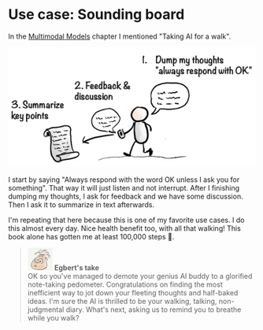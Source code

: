 # Use case: Sounding board

In the [Multimodal Models](../1-main/080-multimodal-models.md) chapter I mentioned "Taking AI for a walk".

![](../.gitbook/assets/080-walking-1.png)

I start by saying "Always respond with the word OK unless I ask you for something". That way it will just listen and not interrupt. After I finishing dumping my thoughts, I ask for feedback and we have some discussion. Then I ask it to summarize in text afterwards.

I'm repeating that here because this is one of my favorite use cases. I do this almost every day. Nice health benefit too, with all that walking! This book alone has gotten me at least 100,000 steps 🙂.

> ![alt text](../.gitbook/assets/egbert-small.png) **Egbert's take**  
> OK so you've managed to demote your genius AI buddy to a glorified note-taking pedometer. Congratulations on finding the most inefficient way to jot down your fleeting thoughts and half-baked ideas. I'm sure the AI is thrilled to be your walking, talking, non-judgmental diary. What's next, asking us to remind you to breathe while you walk?
